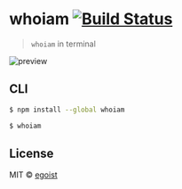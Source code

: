 # whoiam [![Build Status](https://travis-ci.org/egoist/whoiam.svg?branch=master)](https://travis-ci.org/egoist/whoiam)

> `whoiam` in terminal

![preview](https://ooo.0o0.ooo/2015/12/28/5681043dcb04b.png)

## CLI

```bash
$ npm install --global whoiam
```

```bash
$ whoiam 
```

## License

MIT © [egoist](https://github.com/egoist)
